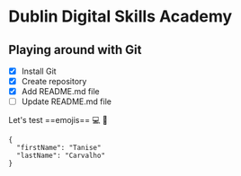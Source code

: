 # Dublin Digital Skills Academy

## Playing around with Git

- [x] Install Git
- [x] Create repository
- [x] Add README.md file
- [ ] Update README.md file

Let's test ==emojis== :computer: :tada:

```
{
  "firstName": "Tanise"
  "lastName": "Carvalho"
}
```
